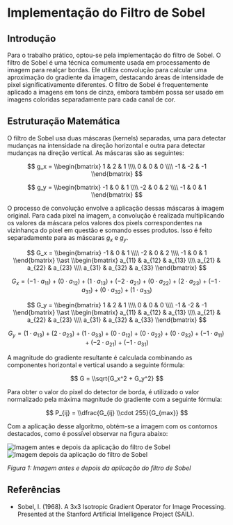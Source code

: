 # Implementação do Filtro de Sobel

## Introdução

Para o trabalho prático, optou-se pela implementação do filtro de Sobel. O filtro de Sobel é uma técnica comumente usada em processamento de imagem para realçar bordas. Ele utiliza convolução para calcular uma aproximação do gradiente da imagem, destacando áreas de intensidade de pixel significativamente diferentes. O filtro de Sobel é frequentemente aplicado a imagens em tons de cinza, embora também possa ser usado em imagens coloridas separadamente para cada canal de cor.

## Estruturação Matemática

O filtro de Sobel usa duas máscaras (kernels) separadas, uma para detectar mudanças na intensidade na direção horizontal e outra para detectar mudanças na direção vertical. As máscaras são as seguintes:

$$
g_x =
\\begin{bmatrix}
1 & 2 & 1 \\\\
0 & 0 & 0 \\\\
-1 & -2 & -1
\\end{bmatrix}
$$

$$
g_y =
\\begin{bmatrix}
-1 & 0 & 1 \\\\
-2 & 0 & 2 \\\\
-1 & 0 & 1
\\end{bmatrix}
$$

O processo de convolução envolve a aplicação dessas máscaras à imagem original. Para cada pixel na imagem, a convolução é realizada multiplicando os valores da máscara pelos valores dos pixels correspondentes na vizinhança do pixel em questão e somando esses produtos. Isso é feito separadamente para as máscaras $g_x$ e $g_y$.

$$
G_x = 
\\begin{bmatrix}
-1 & 0 & 1 \\\\
-2 & 0 & 2 \\\\
-1 & 0 & 1
\\end{bmatrix}
\\ast
\\begin{bmatrix}
a_{11} & a_{12} & a_{13} \\\\
a_{21} & a_{22} & a_{23} \\\\
a_{31} & a_{32} & a_{33}
\\end{bmatrix}
$$

$$
G_x = (-1 \cdot a_{11}) + (0 \cdot a_{12}) + (1 \cdot a_{13}) +
      (-2 \cdot a_{21}) + (0 \cdot a_{22}) + (2 \cdot a_{23}) +
      (-1 \cdot a_{31}) + (0 \cdot a_{32}) + (1 \cdot a_{33})
$$

$$
G_y =
\\begin{bmatrix}
1 & 2 & 1 \\\\
0 & 0 & 0 \\\\
-1 & -2 & -1
\\end{bmatrix}
\\ast
\\begin{bmatrix}
a_{11} & a_{12} & a_{13} \\\\
a_{21} & a_{22} & a_{23} \\\\
a_{31} & a_{32} & a_{33}
\\end{bmatrix}
$$

$$
G_y = (1 \cdot a_{13}) + (2 \cdot a_{23}) + (1 \cdot a_{33}) +
      (0 \cdot a_{12}) + (0 \cdot a_{22}) + (0 \cdot a_{32}) +
      (-1 \cdot a_{11}) + (-2 \cdot a_{21}) + (-1 \cdot a_{31})
$$

A magnitude do gradiente resultante é calculada combinando as componentes horizontal e vertical usando a seguinte fórmula:

$$
G = \\sqrt{G_x^2 + G_y^2}
$$

Para obter o valor do pixel do detector de borda, é utilizado o valor normalizado pela máxima magnitude do gradiente com a seguinte fórmula:

$$
P_{ij} = \\dfrac{G_{ij} \\cdot 255}{G_{max}}
$$

Com a aplicação desse algoritmo, obtém-se a imagem com os contornos destacados, como é possível observar na figura abaixo:

![Imagem antes e depois da aplicação do filtro de Sobel](Images/macaco.png)
![Imagem depois da aplicação do filtro de Sobel](Images/macaco_borda.png)

*Figura 1: Imagem antes e depois da aplicação do filtro de Sobel*


## Referências

- Sobel, I. (1968). A 3x3 Isotropic Gradient Operator for Image Processing. Presented at the Stanford Artificial Intelligence Project (SAIL).
